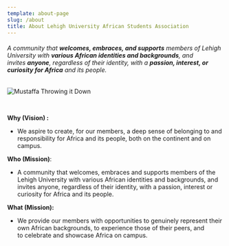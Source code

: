 ```yaml
---
template: about-page
slug: /about
title: About Lehigh University African Students Association
---
```

###### A community that **welcomes, embraces, and supports** members of Lehigh University with **various African identities and backgrounds**, and invites **anyone**, regardless of their identity, with a **passion, interest, or curiosity for Africa** and its people.



![Mustaffa Throwing it Down](/assets/mufasa-about.jpg)

 

**Why (Vision) :**

* We aspire to create, for our members, a deep sense of belonging to and responsibility for Africa and its people, both on the continent and on campus.

**Who (Mission)**:

* A community that welcomes, embraces and supports members of the Lehigh University with various African identities and backgrounds, and invites anyone, regardless of their identity, with a passion, interest or curiosity for Africa and its people.

**What (Mission):**

* We provide our members with opportunities to genuinely represent their own African backgrounds, to experience those of their peers, and to celebrate and showcase Africa on campus.
